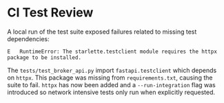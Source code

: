 # CI Test Review

A local run of the test suite exposed failures related to missing test dependencies:

```
E   RuntimeError: The starlette.testclient module requires the httpx package to be installed.
```

The `tests/test_broker_api.py` import `fastapi.testclient` which depends on `httpx`. This package was missing from `requirements.txt`, causing the suite to fail. `httpx` has now been added and a `--run-integration` flag was introduced so network intensive tests only run when explicitly requested.
